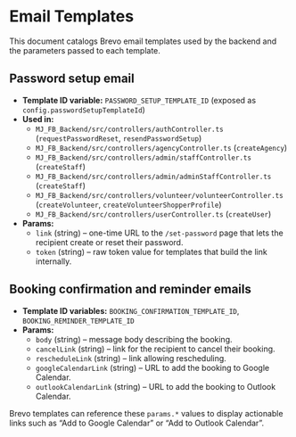 # Email Templates

This document catalogs Brevo email templates used by the backend and the parameters passed to each template.

## Password setup email

- **Template ID variable:** `PASSWORD_SETUP_TEMPLATE_ID` (exposed as `config.passwordSetupTemplateId`)
- **Used in:**
  - `MJ_FB_Backend/src/controllers/authController.ts` (`requestPasswordReset`, `resendPasswordSetup`)
  - `MJ_FB_Backend/src/controllers/agencyController.ts` (`createAgency`)
  - `MJ_FB_Backend/src/controllers/admin/staffController.ts` (`createStaff`)
  - `MJ_FB_Backend/src/controllers/admin/adminStaffController.ts` (`createStaff`)
  - `MJ_FB_Backend/src/controllers/volunteer/volunteerController.ts` (`createVolunteer`, `createVolunteerShopperProfile`)
  - `MJ_FB_Backend/src/controllers/userController.ts` (`createUser`)
- **Params:**
  - `link` (string) – one-time URL to the `/set-password` page that lets the recipient create or reset their password.
  - `token` (string) – raw token value for templates that build the link internally.

## Booking confirmation and reminder emails

- **Template ID variables:** `BOOKING_CONFIRMATION_TEMPLATE_ID`, `BOOKING_REMINDER_TEMPLATE_ID`
- **Params:**
  - `body` (string) – message body describing the booking.
  - `cancelLink` (string) – link for the recipient to cancel their booking.
  - `rescheduleLink` (string) – link allowing rescheduling.
  - `googleCalendarLink` (string) – URL to add the booking to Google Calendar.
  - `outlookCalendarLink` (string) – URL to add the booking to Outlook Calendar.

Brevo templates can reference these `params.*` values to display actionable links such as “Add to Google Calendar” or “Add to Outlook Calendar”.

